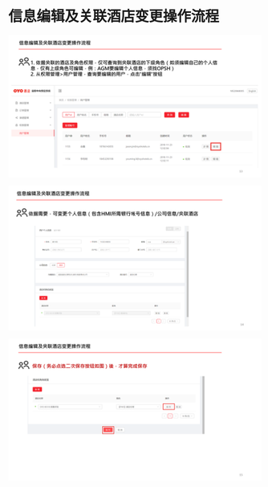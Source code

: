 # 信息编辑及关联酒店变更操作流程

![](../../../.gitbook/assets/image%20%2891%29.png)

![](../../../.gitbook/assets/image%20%2848%29.png)

![](../../../.gitbook/assets/image%20%28196%29.png)

